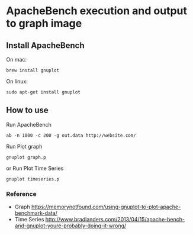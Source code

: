 # ApacheBench execution and output to graph image

## Install ApacheBench

On mac:

```shell
brew install gnuplot
```

On linux:

```shell
sudo apt-get install gnuplot
```

## How to use

Run ApacheBench

```shell
ab -n 1000 -c 200 -g out.data http://website.com/
```

Run Plot graph

```shell
gnuplot graph.p
```

or Run Plot Time Series

```shell
gnuplot timeseries.p
```



### Reference

- Graph https://memorynotfound.com/using-gnuplot-to-plot-apache-benchmark-data/
- Time Series http://www.bradlanders.com/2013/04/15/apache-bench-and-gnuplot-youre-probably-doing-it-wrong/